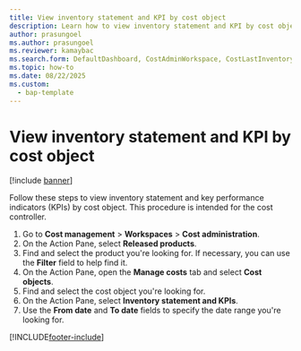 ```yaml
---
title: View inventory statement and KPI by cost object
description: Learn how to view inventory statement and KPI by cost object, including a step-by-step process. 
author: prasungoel
ms.author: prasungoel
ms.reviewer: kamaybac
ms.search.form: DefaultDashboard, CostAdminWorkspace, CostLastInventoryCloseCard, CostLastBackflushCostingCard, CostStatementCacheCard, CostReleasedProductsMissingCostingDataFormPart, CostCalculationPeriodTopVariancesChartFormPart, EcoResProductDetailsExtended, InventCostOnhandItem, CostStatement, CostInventoryFlowChart, CostInventoryTurnCard, CostInventoryAccuracyCard
ms.topic: how-to
ms.date: 08/22/2025
ms.custom:
  - bap-template
---
```


# View inventory statement and KPI by cost object

[!include [banner](../../includes/banner.md)]

Follow these steps to view inventory statement and key performance indicators (KPIs) by cost object. This procedure is intended for the cost controller.

1. Go to **Cost management** \> **Workspaces** \> **Cost administration**.
1. On the Action Pane, select **Released products**.
1. Find and select the product you're looking for. If necessary, you can use the **Filter** field to help find it.
1. On the Action Pane, open the **Manage costs** tab and select **Cost objects**.
1. Find and select the cost object you're looking for.
1. On the Action Pane, select **Inventory statement and KPIs**.
1. Use the **From date** and **To date** fields to specify the date range you're looking for.

[!INCLUDE[footer-include](../../../includes/footer-banner.md)]
